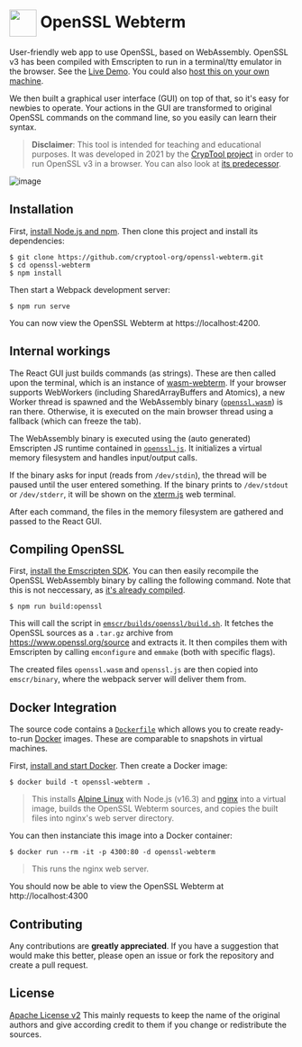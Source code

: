 # <img height="48" src="https://www.cryptool.org/assets/cto/plugin-icons/openssl.svg" valign="middle"> OpenSSL Webterm

User-friendly web app to use OpenSSL, based on WebAssembly. OpenSSL v3 has been compiled with Emscripten to run in a terminal/tty emulator in the browser. See the [Live Demo](https://www.cryptool.org/cto/openssl). You could also [host this on your own machine](#installation).

We then built a graphical user interface (GUI) on top of that, so it's easy for newbies to operate. Your actions in the GUI are transformed to original OpenSSL commands on the command line, so you easily can learn their syntax.

> **Disclaimer**: This tool is intended for teaching and educational purposes. It was developed in 2021 by the [CrypTool project](https://www.cryptool.org) in order to run OpenSSL v3 in a browser. You can also look at [its predecessor](https://github.com/janeumnn/openssl-webapp).

![image](https://user-images.githubusercontent.com/9321076/157410455-686ce0de-335f-4335-a639-07b6963e4589.png)


## Installation

First, [install Node.js and npm](https://nodejs.org). Then clone this project and install its dependencies:

```shell
$ git clone https://github.com/cryptool-org/openssl-webterm.git
$ cd openssl-webterm
$ npm install
```

Then start a Webpack development server:

```shell
$ npm run serve
```

You can now view the OpenSSL Webterm at https://localhost:4200.


## Internal workings

The React GUI just builds commands (as strings). These are then called upon the terminal, which is an instance of [wasm-webterm](https://github.com/cryptool-org/wasm-webterm). If your browser supports WebWorkers (including SharedArrayBuffers and Atomics), a new Worker thread is spawned and the WebAssembly binary ([`openssl.wasm`](/emscr/binary/openssl.wasm)) is ran there. Otherwise, it is executed on the main browser thread using a fallback (which can freeze the tab).

The WebAssembly binary is executed using the (auto generated) Emscripten JS runtime contained in [`openssl.js`](/emscr/binary/openssl.js). It initializes a virtual memory filesystem and handles input/output calls.

If the binary asks for input (reads from `/dev/stdin`), the thread will be paused until the user entered something. If the binary prints to `/dev/stdout` or `/dev/stderr`, it will be shown on the [xterm.js](https://github.com/xtermjs/xterm.js) web terminal.

After each command, the files in the memory filesystem are gathered and passed to the React GUI.


## Compiling OpenSSL

First, [install the Emscripten SDK](https://emscripten.org/docs/getting_started/downloads.html). You can then easily recompile the OpenSSL WebAssembly binary by calling the following command. Note that this is not neccessary, as [it's already compiled](/emscr/binary).

```shell
$ npm run build:openssl
```

This will call the script in [`emscr/builds/openssl/build.sh`](/emscr/builds/openssl/build.sh). It fetches the OpenSSL sources as a `.tar.gz` archive from https://www.openssl.org/source and extracts it. It then compiles them with Emscripten by calling `emconfigure` and `emmake` (both with specific flags).

The created files `openssl.wasm` and `openssl.js` are then copied into `emscr/binary`, where the webpack server will deliver them from.


## Docker Integration

The source code contains a [`Dockerfile`](/Dockerfile) which allows you to create ready-to-run [Docker](https://www.docker.com) images. These are comparable to snapshots in virtual machines.

First, [install and start Docker](https://docs.docker.com/get-docker). Then create a Docker image:

```shell
$ docker build -t openssl-webterm .
```

> This installs [Alpine Linux](https://www.alpinelinux.org) with Node.js (v16.3) and [nginx](https://github.com/nginx/nginx) into a virtual image, builds the OpenSSL Webterm sources, and copies the built files into nginx's web server directory.

You can then instanciate this image into a Docker container:

```shell
$ docker run --rm -it -p 4300:80 -d openssl-webterm
```

> This runs the nginx web server.

You should now be able to view the OpenSSL Webterm at http://localhost:4300


## Contributing

Any contributions are **greatly appreciated**. If you have a suggestion that would make this better, please open an issue or fork the repository and create a pull request.

## License

[Apache License v2](http://www.apache.org/licenses/)
This mainly requests to keep the name of the original authors and give according credit to them if you change or redistribute the sources.
